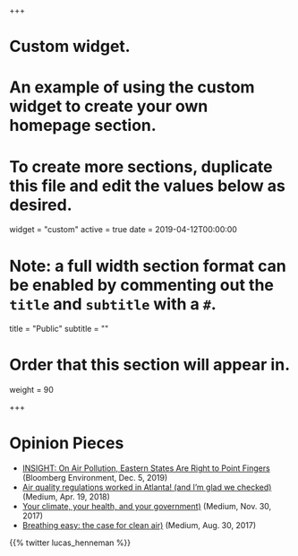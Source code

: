 +++
# Custom widget.
# An example of using the custom widget to create your own homepage section.
# To create more sections, duplicate this file and edit the values below as desired.
widget = "custom"
active = true
date = 2019-04-12T00:00:00

# Note: a full width section format can be enabled by commenting out the `title` and `subtitle` with a `#`.
title = "Public"
subtitle = ""

# Order that this section will appear in.
weight = 90

+++
# Opinion Pieces

- [INSIGHT: On Air Pollution, Eastern States Are Right to Point Fingers](https://news.bloombergenvironment.com/environment-and-energy/insight-on-air-pollution-eastern-states-are-right-to-point-fingers) (Bloomberg Environment, Dec. 5, 2019)
- [Air quality regulations worked in Atlanta! (and I’m glad we checked)](https://medium.com/@lukehenneman/air-quality-regulations-worked-in-atlanta-but-im-glad-we-checked-5afa7ee73794) (Medium, Apr. 19, 2018)
- [Your climate, your health, and your government)](https://medium.com/@lukehenneman/your-climate-your-health-and-your-government-a03b69c05352) (Medium, Nov. 30, 2017)
- [Breathing easy: the case for clean air)](https://medium.com/@lukehenneman/breathing-easy-the-case-for-clean-air-d9f3dd6efe9b) (Medium, Aug. 30, 2017)



{{% twitter lucas_henneman %}}


